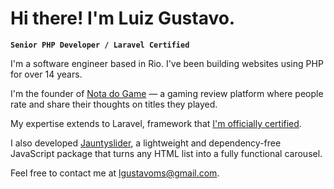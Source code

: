 # Hi there! I'm Luiz Gustavo.
**`Senior PHP Developer / Laravel Certified`**

I'm a software engineer based in Rio. I've been building websites using PHP for over 14 years.

I'm the founder of [Nota do Game](https://notadogame.com) — a gaming review platform where people rate and share their thoughts on titles they played.

My expertise extends to Laravel, framework that [I'm officially certified](https://exam.laravelcert.com/is/luiz-gustavo-martins-da-silva/certified-since/2019-03-20).

I also developed [Jauntyslider](https://jauntyslider.luizgustavomartins.com/), a lightweight and dependency-free JavaScript package that turns any HTML list into a fully functional carousel.

Feel free to contact me at lgustavoms@gmail.com.
